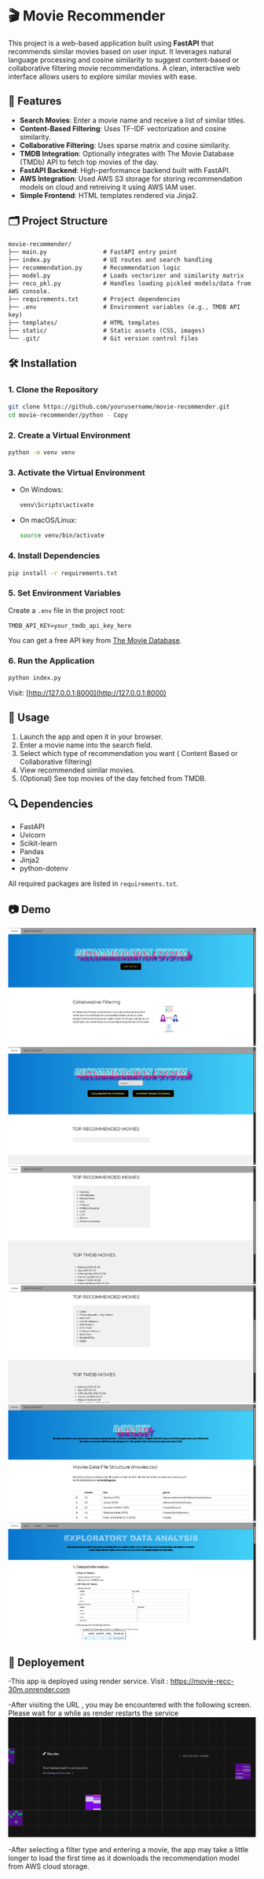 
# 🎬 Movie Recommender

This project is a web-based application built using **FastAPI** that recommends similar movies based on user input. It leverages natural language processing and cosine similarity to suggest content-based or collaborative filtering movie recommendations. A clean, interactive web interface allows users to explore similar movies with ease.

## 🌟 Features

- **Search Movies**: Enter a movie name and receive a list of similar titles.
- **Content-Based Filtering**: Uses TF-IDF vectorization and cosine similarity.
- **Collaborative Filtering**: Uses sparse matrix and cosine similarity.
- **TMDB Integration**: Optionally integrates with The Movie Database (TMDb) API to fetch top movies of the day.
- **FastAPI Backend**: High-performance backend built with FastAPI.
- **AWS Integration**: Used AWS S3 storage for storing recommendation models on cloud and retreiving it using AWS IAM user.
- **Simple Frontend**: HTML templates rendered via Jinja2.

## 🗂 Project Structure

```
movie-recommender/
├── main.py                # FastAPI entry point
├── index.py               # UI routes and search handling
├── recommendation.py      # Recommendation logic
├── model.py               # Loads vectorizer and similarity matrix
├── reco_pkl.py            # Handles loading pickled models/data from AWS console.
├── requirements.txt       # Project dependencies
├── .env                   # Environment variables (e.g., TMDB API key)
├── templates/             # HTML templates
├── static/                # Static assets (CSS, images)
└── .git/                  # Git version control files
```

## 🛠 Installation

### 1. Clone the Repository

```bash
git clone https://github.com/yourusername/movie-recommender.git
cd movie-recommender/python - Copy
```

### 2. Create a Virtual Environment

```bash
python -m venv venv
```

### 3. Activate the Virtual Environment

- On Windows:
  ```bash
  venv\Scripts\activate
  ```
- On macOS/Linux:
  ```bash
  source venv/bin/activate
  ```

### 4. Install Dependencies

```bash
pip install -r requirements.txt
```

### 5. Set Environment Variables

Create a `.env` file in the project root:

```
TMDB_API_KEY=your_tmdb_api_key_here
```

You can get a free API key from [The Movie Database](https://www.themoviedb.org/documentation/api).

### 6. Run the Application

```bash
python index.py
```

Visit: [http://127.0.0.1:8000](http://127.0.0.1:8000)

## 🚀 Usage

1. Launch the app and open it in your browser.
2. Enter a movie name into the search field.
3. Select which type of recommendation you want ( Content Based or Collaborative filtering)
4. View recommended similar movies.
5. (Optional) See top movies of the day fetched from TMDB.

## 🔍 Dependencies

- FastAPI
- Uvicorn
- Scikit-learn
- Pandas
- Jinja2
- python-dotenv

All required packages are listed in `requirements.txt`.

## 📷 Demo
![1-Home](outputs/1-Home.png)
![2-Recommend](outputs/2-Recommend.png)
![3-Collaborative Filtering](outputs/3-Collaborative.png)
![4-Content Based Filtering](outputs/4-Content.png)
![5-About Dataset](outputs/5-About.png)
![6-EDA](outputs/6-EDA.png)

## 📄 Deployement
-This app is deployed using render service.
Visit : https://movie-recc-30m.onrender.com

-After visiting the URL , you may be encountered with the following screen. Please wait for a while as render restarts the service
![image](outputs/render.png)

-After selecting a filter type and entering a movie, the app may take a little longer to load the first time as it downloads the recommendation model from AWS cloud storage.
